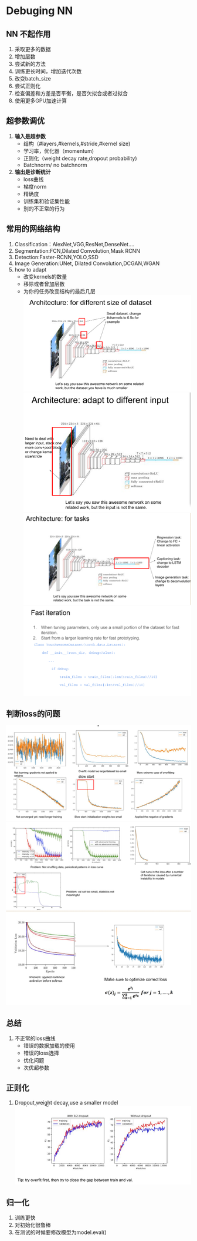 # Debuging NN
## NN 不起作用
1. 采取更多的数据
2. 增加层数
3. 尝试新的方法
4. 训练更长时间，增加迭代次数
5. 改变batch_size
6. 尝试正则化
7. 检查偏差和方差是否平衡，是否欠拟合或者过拟合
8. 使用更多GPU加速计算

## 超参数调优
1. **输入是超参数**
	- 结构（#layers,#kernels,#stride,#kernel size)
	- 学习率，优化器（momentum)
	- 正则化（weight decay rate,dropout probability)
	- Batchnorm/ no batchnorm
2. **输出是诊断统计**
	- loss曲线
	- 梯度norm
	- 精确度
	- 训练集和验证集性能
	- 别的不正常的行为

## 常用的网络结构
1. Classification：AlexNet,VGG,ResNet,DenseNet....
2. Segmentation:FCN,Dilated Convolution,Mask RCNN
3. Detection:Faster-RCNN,YOLO,SSD
4. Image Generation:UNet, Dilated Convolution,DCGAN,WGAN
5. how to adapt
	- 改变kernels的数量
	- 移除或者曾加层数
	- 为你的任务改变结构的最后几层
![](https://github.com/InstantWindy/Notes/blob/master/cs231n%E7%AC%94%E8%AE%B0/pic/14.png?raw=true)
![](https://github.com/InstantWindy/Notes/blob/master/cs231n%E7%AC%94%E8%AE%B0/pic/15.png?raw=true)
![](https://github.com/InstantWindy/Notes/blob/master/cs231n%E7%AC%94%E8%AE%B0/pic/17.png?raw=true)
![](https://github.com/InstantWindy/Notes/blob/master/cs231n%E7%AC%94%E8%AE%B0/pic/16.png?raw=true)

## 判断loss的问题
![](https://github.com/InstantWindy/Notes/blob/master/cs231n%E7%AC%94%E8%AE%B0/pic/18.png?raw=true)
![](https://github.com/InstantWindy/Notes/blob/master/cs231n%E7%AC%94%E8%AE%B0/pic/19.png?raw=true)
![](https://github.com/InstantWindy/Notes/blob/master/cs231n%E7%AC%94%E8%AE%B0/pic/20.png?raw=true)

## 总结
1. 不正常的loss曲线
	- 错误的数据加载的使用
	- 错误的loss选择
	- 优化问题
	- 次优超参数
## 正则化
1. Dropout,weight decay,use a smaller model
![](https://github.com/InstantWindy/Notes/blob/master/cs231n%E7%AC%94%E8%AE%B0/pic/21.png?raw=true)

## 归一化
1. 训练更快
2. 对初始化很鲁棒
3. 在测试的时候要修改模型为model.eval()

